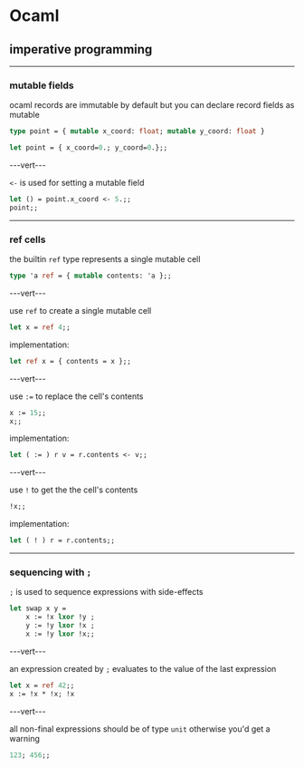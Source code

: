 # Ocaml

## imperative programming

---

### mutable fields

ocaml records are immutable by default but you can declare record fields as mutable

```ocaml
type point = { mutable x_coord: float; mutable y_coord: float }

let point = { x_coord=0.; y_coord=0.};;
```
<!-- .element: data-thebe-executable -->

---vert---

`<-` is used for setting a mutable field

```ocaml
let () = point.x_coord <- 5.;;
point;;
```
<!-- .element: data-thebe-executable -->

---

### ref cells

the builtin `ref` type represents a single mutable cell

```ocaml
type 'a ref = { mutable contents: 'a };;
```

---vert---

use `ref` to create a single mutable cell

```ocaml
let x = ref 4;;
```
<!-- .element: data-thebe-executable -->

implementation:

```ocaml
let ref x = { contents = x };;
```

---vert---

use `:=` to replace the cell's contents

```ocaml
x := 15;;
x;;
```
<!-- .element: data-thebe-executable -->

implementation:

```ocaml
let ( := ) r v = r.contents <- v;;
```

---vert---

use `!` to get the the cell's contents

```ocaml
!x;;
```
<!-- .element: data-thebe-executable -->

implementation:

```ocaml
let ( ! ) r = r.contents;;
```

---

### sequencing with `;`

`;` is used to sequence expressions with side-effects

```ocaml
let swap x y =
    x := !x lxor !y ;
    y := !y lxor !x ;
    x := !y lxor !x;;
```
<!-- .element: data-thebe-executable -->

---vert---

an expression created by `;` evaluates to the value of the last expression

```ocaml
let x = ref 42;;
x := !x * !x; !x
```
<!-- .element: data-thebe-executable -->

---vert---

all non-final expressions should be of type `unit` otherwise you'd get a warning

```ocaml
123; 456;;
```
<!-- .element: data-thebe-executable -->
